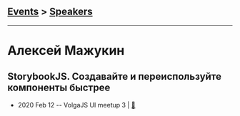 ## [Events](../README.md) > [Speakers](../speakers.md)
---

# Алексей Мажукин

## StorybookJS. Создавайте и переиспользуйте компоненты быстрее
- 2020 Feb 12 -- VolgaJS UI meetup 3  | [:notebook:](https://docs.google.com/presentation/d/1mKcWIWyOvX-ez5c1jd6yq2qeIpNQrplHj9UnKFRiR4o/edit#slide=id.p1)  
